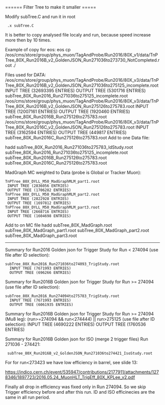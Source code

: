 ====== Filter Tree to make it smaller =====

Modify subTree.C and run it in root

     .x subTree.C

It is better to copy analysed file localy and run, because speed increase more then by 10 times.


Example of copy for eos:
     eos cp /eos/cms/store/group/phys_muon/TagAndProbe/Run2016/80X_v1/data/TnPTree_80X_Run2016B_v2_GoldenJSON_Run271036to273730_NotCompleted.root ./


Files used for DATA:
    /eos/cms/store/group/phys_muon/TagAndProbe/Run2016/80X_v3/data/TnPTree_80X_Run2016B_v2_GoldenJSON_Run271036to275125_incomplete.root
       INPUT TREE (32693395 ENTRIES)
       OUTPUT TREE (5301716 ENTRIES)
       subTree_80X_Run2016_Run271036to275125_incomplete.root
    /eos/cms/store/group/phys_muon/TagAndProbe/Run2016/80X_v3/data/TnPTree_80X_Run2016B_v2_GoldenJSON_Run275126to275783.root
       INPUT TREE (12007161 ENTRIES)
       OUTPUT TREE (1920460 ENTRIES)
       subTree_80X_Run2016B_Run275126to275783.root
    /eos/cms/store/group/phys_muon/TagAndProbe/Run2016/80X_v3/data/TnPTree_80X_Run2016C_v2_GoldenJSON_Run275126to275783.root
       INPUT TREE (3162594 ENTRIES)
       OUTPUT TREE (449817 ENTRIES)
       subTree_80X_Run2016C_Run275126to275783.root
Add to one Data file:

hadd subTree_80X_Run2016_Run271036to275783_IdStudy.root subTree_80X_Run2016_Run271036to275125_incomplete.root subTree_80X_Run2016B_Run275126to275783.root subTree_80X_Run2016C_Run275126to275783.root

MadGraph MC weighted to Data (probe is Global or Tracker Muon):

    TnPTree_80X_DYLL_M50_MadGraphMLM_part1.root
     INPUT TREE (2836056 ENTRIES)
     OUTPUT TREE (1706282 ENTRIES)
    TnPTree_80X_DYLL_M50_MadGraphMLM_part2.root
     INPUT TREE (2822928 ENTRIES)
     OUTPUT TREE (1697812 ENTRIES)
    TnPTree_80X_DYLL_M50_MadGraphMLM_part3.root
     INPUT TREE (2668716 ENTRIES)
     OUTPUT TREE (1604698 ENTRIES)

Add to on MC file
    hadd subTree_80X_MadGraph.root subTree_80X_MadGraph_part1.root subTree_80X_MadGraph_part2.root subTree_80X_MadGraph_part3.root


******

Summary for Run2016 Golden json for Trigger Study for Run < 274094 (use file after ID selection):

    subTree_80X_Run2016_Run271036to274093_TrigStudy.root
      INPUT TREE (7671993 ENTRIES)
      OUTPUT TREE (696266 ENTRIES)

Summary for Run2016B Golden json for Trigger Study for Run >= 274094 (use file after ID selection):

    subTree_80X_Run2016_Run274094to275783_TrigStudy.root
      INPUT TREE (7671993 ENTRIES)
      OUTPUT TREE (6061935 ENTRIES)

Summary for Run2016B Golden json for Trigger Study for Run >= 274094 (Mu8 leg): (run>=274094 && run<274444) || run>275125 (use file after ID selection):
      INPUT TREE  (4690222 ENTRIES)
      OUTPUT TREE (1760536 ENTRIES)


Summary for Run2016B Golden json for ISO (merge 2 trigger files) Run 271036 - 274421:

     subTree_80X_Run2016B_v2_GoldenJSON_Run271036to274421_IsoStudy.root

For for run<273423 we have low efficiency in barrel, see slide 13:
    
https://indico.cern.ch/event/535947/contributions/2177911/attachments/1278346/1897723/2016.05.24_MuonHLT_TrigEff_80X_KPLee_v2.pdf

Finally all drop in efficiency was fixed only in Run 274094. So we skip Trigger efficiency before and after this run. 
ID and ISO efficinecies are the same in all run period.

